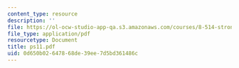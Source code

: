 ```yaml
---
content_type: resource
description: ''
file: https://ol-ocw-studio-app-qa.s3.amazonaws.com/courses/8-514-strongly-correlated-systems-in-condensed-matter-physics-fall-2003/0d650b02647868de39ee7d5bd361486c_ps11.pdf
file_type: application/pdf
resourcetype: Document
title: ps11.pdf
uid: 0d650b02-6478-68de-39ee-7d5bd361486c
---
```

